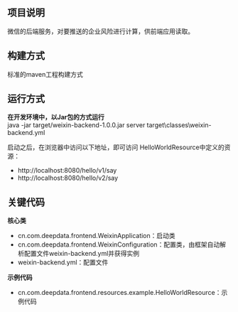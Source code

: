 项目说明
----
微信的后端服务，对要推送的企业风险进行计算，供前端应用读取。

构建方式
----
标准的maven工程构建方式

运行方式
----
**在开发环境中，以Jar包的方式运行**  
java -jar target/weixin-backend-1.0.0.jar server target\classes\weixin-backend.yml

启动之后，在浏览器中访问以下地址，即可访问 HelloWorldResource中定义的资源：
- http://localhost:8080/hello/v1/say 
- http://localhost:8080/hello/v2/say 

关键代码
----
**核心类**
- cn.com.deepdata.frontend.WeixinApplication：启动类
- cn.com.deepdata.frontend.WeixinConfiguration：配置类，由框架自动解析配置文件weixin-backend.yml并获得实例
- weixin-backend.yml：配置文件


**示例代码**
- cn.com.deepdata.frontend.resources.example.HelloWorldResource：示例代码


